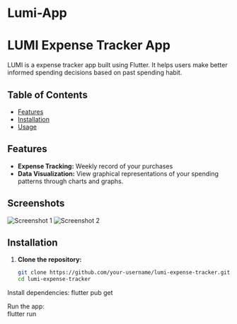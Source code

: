 # Lumi-App

# LUMI Expense Tracker App

LUMI is a expense tracker app built using Flutter. It helps users make better informed spending decisions based on past spending habit. 


## Table of Contents

- [Features](#features)
- [Installation](#installation)
- [Usage](#usage)


## Features

- **Expense Tracking:** Weekly record of your purchases
- **Data Visualization:** View graphical representations of your spending patterns through charts and graphs.


## Screenshots

![Screenshot 1](screenshots/screenshot1.png)
![Screenshot 2](screenshots/screenshot2.png)

## Installation

1. **Clone the repository:**
   ```bash
   git clone https://github.com/your-username/lumi-expense-tracker.git
   cd lumi-expense-tracker

Install dependencies:
    flutter pub get

Run the app:    
    flutter run
